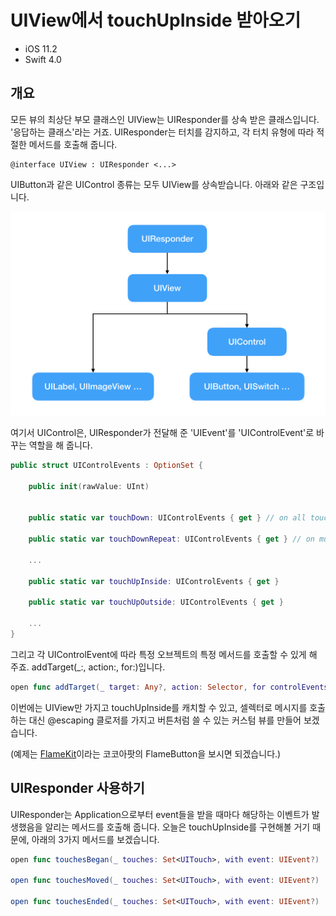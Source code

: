 # UIView에서 touchUpInside 받아오기

- iOS 11.2
- Swift 4.0

## 개요
모든 뷰의 최상단 부모 클래스인 UIView는 UIResponder를 상속 받은 클래스입니다. '응답하는 클래스'라는 거죠. UIResponder는 터치를 감지하고, 각 터치 유형에 따라 적절한 메서드를 호출해 줍니다.

```objc
@interface UIView : UIResponder <...>
```

UIButton과 같은 UIControl 종류는 모두 UIView를 상속받습니다. 아래와 같은 구조입니다.

![](images/UIResponders.png)

여기서 UIControl은, UIResponder가 전달해 준 'UIEvent'를 'UIControlEvent'로 바꾸는 역할을 해 줍니다.

```swift
public struct UIControlEvents : OptionSet {

    public init(rawValue: UInt)

    
    public static var touchDown: UIControlEvents { get } // on all touch downs

    public static var touchDownRepeat: UIControlEvents { get } // on multiple touchdowns (tap count > 1)

    ...

    public static var touchUpInside: UIControlEvents { get }

    public static var touchUpOutside: UIControlEvents { get }

    ...
}
```

그리고 각 UIControlEvent에 따라 특정 오브젝트의 특정 메서드를 호출할 수 있게 해 주죠. addTarget(_:, action:, for:)입니다.

```swift
open func addTarget(_ target: Any?, action: Selector, for controlEvents: UIControlEvents)
```

이번에는 UIView만 가지고 touchUpInside를 캐치할 수 있고, 셀렉터로 메시지를 호출하는 대신 @escaping 클로저를 가지고 버튼처럼 쓸 수 있는 커스텀 뷰를 만들어 보겠습니다. 

(예제는 [FlameKit](https://github.com/draupnir45/FlameKit)이라는 코코아팟의 FlameButton을 보시면 되겠습니다.)

## UIResponder 사용하기

UIResponder는 Application으로부터 event들을 받을 때마다 해당하는 이벤트가 발생했음을 알리는 메서드를 호출해 줍니다. 오늘은 touchUpInside를 구현해볼 거기 때문에, 아래의 3가지 메서드를 보겠습니다.

```swift
open func touchesBegan(_ touches: Set<UITouch>, with event: UIEvent?)

open func touchesMoved(_ touches: Set<UITouch>, with event: UIEvent?)

open func touchesEnded(_ touches: Set<UITouch>, with event: UIEvent?)

```
